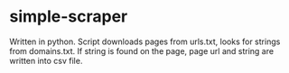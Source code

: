 # simple-scraper
Written in python.
Script downloads pages from urls.txt, looks for strings from domains.txt.
If string is found on the page, page url and string are written into csv file.
